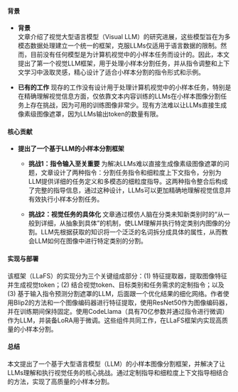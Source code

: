 #### 背景
- **背景**       
    文章介绍了视觉大型语言模型（Visual LLM）的研究进展，这些模型旨在为多模态数据处理建立一个统一的框架，克服LLMs仅适用于语言数据的限制。然而，目前没有任何模型是为计算机视觉中的小样本任务而设计的。因此，本文提出了第一个视觉LLM框架，用于处理小样本分割任务，并从指令调整和上下文学习中汲取灵感，精心设计了适合小样本分割的指令形式和示例。

- **已有的工作**
    现存的工作没有设计用于处理计算机视觉中的小样本任务，特别是在精确理解视觉信息方面，仅依靠文本内容训练的LLMs在小样本图像分割任务上存在挑战，因为可用的训练图像非常少。现有方法难以让LLMs直接生成像素级图像遮罩，因为LLMs输出token的数量有限。

#### 核心贡献
- **提出了一个基于LLM的小样本分割框架**
    - **挑战1：指令输入至关重要**
        为解决LLMs难以直接生成像素级图像遮罩的问题，文章设计了两种指令：分割任务指令和细粒度上下文指令，分别为LLM提供详细的任务定义和多模态的细粒度指导。这两种指令整合后构成了完整的指导信息，通过这种设计，LLMs可以更加精确地理解视觉信息并有效执行小样本分割任务。

    - **挑战2：视觉任务的具体化**
        文章通过模仿人脑在分类未知新类别时的“从一般到详细，从抽象到具体”的机制，使LLM理解并执行特定类别内图像的分割。LLM先根据获取的知识将一个泛泛的名词拆分成具体的属性，从而教会LLM如何在图像中进行特定类别的分割。

#### 实现与部署
该框架（LLaFS）的实现分为三个关键组成部分：(1) 特征提取器，提取图像特征并生成视觉token；(2) 结合视觉token、目标类别和任务需求的定制指令；以及(3) 基于输入指令预测分割遮罩的LLM，后面跟一个优化结果的细化网络。作者使用Blip2的方法和一个图像编码器进行特征提取，使用ResNet50作为图像编码器，并在训练期间保持固定。使用CodeLlama（具有70亿参数并通过指令进行微调）作为LLM，并装备LoRA用于微调。这些组件共同工作，在LLaFS框架内实现高质量的小样本分割。

#### 总结
本文提出了一个基于大型语言模型（LLM）的小样本图像分割框架，并解决了让LLMs理解和执行视觉任务的核心挑战。通过定制指导和细粒度上下文指导相结合的方法，实现了高质量的小样本分割。